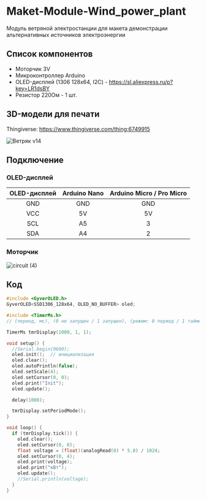 # Maket-Module-Wind_power_plant
 Модуль ветряной электростанции для макета демонстрации альтернативных источников электроэнергии

## Список компонентов

* Моторчик 3V
* Микроконтроллер Arduino
* OLED-дисплей (1306 128x64, I2C) - https://sl.aliexpress.ru/p?key=LR1dsBY
* Резистор 220Ом - 1 шт.

## 3D-модели для печати

Thingiverse: https://www.thingiverse.com/thing:6749915

![Ветряк v14](https://github.com/user-attachments/assets/2c5b436e-3aa5-409a-82d8-794be2f303d0)

## Подключение


### OLED-дисплей

| OLED-дисплей	| Arduino Nano |	Arduino Micro / Pro Micro |
| :---:| :---:| :---:|
| GND	| GND |	GND |
| VCC	| 5V |	5V |
| SCL	| A5 | 3 |
| SDA	| A4 |	2 |

### Моторчик

![circuit (4)](https://github.com/user-attachments/assets/6fe67ea1-b18c-46a8-8df1-530ae1aedb67)

## Код

```cpp
#include <GyverOLED.h>
GyverOLED<SSD1306_128x64, OLED_NO_BUFFER> oled;

#include <TimerMs.h>
// (период, мс), (0 не запущен / 1 запущен), (режим: 0 период / 1 таймер)

TimerMs tmrDisplay(1000, 1, 1);

void setup() {
  //Serial.begin(9600);
  oled.init();  // инициализация
  oled.clear();
  oled.autoPrintln(false);
  oled.setScale(4);
  oled.setCursor(0, 0);
  oled.print("Init");
  oled.update();

  delay(1000);

  tmrDisplay.setPeriodMode();
}

void loop() {
  if (tmrDisplay.tick()) {
    oled.clear();
    oled.setCursor(0, 0);
    float voltage = (float)(analogRead(0) * 5.0) / 1024;
    oled.setCursor(0, 4);
    oled.print(voltage);
    oled.print("кВт");
    oled.update();
    //Serial.println(voltage);
  }
}
```
